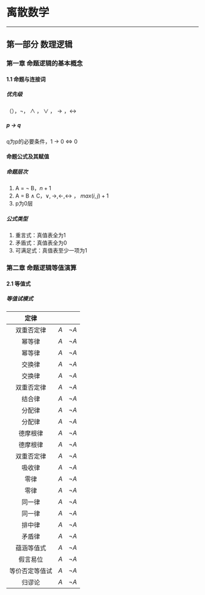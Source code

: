 # 离散数学

---

## 第一部分 数理逻辑

### 第一章 命题逻辑的基本概念

#### 1.1 命题与连接词

##### 优先级

$（），\lnot，\wedge，\vee，\to，\leftrightarrow$

##### p $\to$ q

q为p的必要条件，1 $\to$ 0 $\Leftrightarrow$ 0

#### 命题公式及其赋值

##### 命题层次

1. A = $\lnot$ B，$n+1$
2. A = B $\wedge$ C，$\vee,\to,\gets,\leftrightarrow$ ， $max(i,j)+1$
3. p为0层

##### 公式类型

1. 重言式：真值表全为1
2. 矛盾式：真值表全为0
3. 可满足式：真值表至少一项为1

### 第二章 命题逻辑等值演算

#### 2.1 等值式

##### 等值试模式

|      定律      |      |           |
| :------------: | :--: | :-------: |
|   双重否定律   | $A$  | $\lnot A$ |
|     幂等律     | $A$  | $\lnot A$ |
|     幂等律     | $A$  | $\lnot A$ |
|     交换律     | $A$  | $\lnot A$ |
|     交换律     | $A$  | $\lnot A$ |
|   双重否定律   | $A$  | $\lnot A$ |
|     结合律     | $A$  | $\lnot A$ |
|     分配律     | $A$  | $\lnot A$ |
|     分配律     | $A$  | $\lnot A$ |
|    德摩根律    | $A$  | $\lnot A$ |
|    德摩根律    | $A$  | $\lnot A$ |
|   双重否定律   | $A$  | $\lnot A$ |
|     吸收律     | $A$  | $\lnot A$ |
|      零律      | $A$  | $\lnot A$ |
|      零律      | $A$  | $\lnot A$ |
|     同一律     | $A$  | $\lnot A$ |
|     同一律     | $A$  | $\lnot A$ |
|     排中律     | $A$  | $\lnot A$ |
|     矛盾律     | $A$  | $\lnot A$ |
|   蕴涵等值式   | $A$  | $\lnot A$ |
|    假言易位    | $A$  | $\lnot A$ |
| 等价否定等值试 | $A$  | $\lnot A$ |
|     归谬论     | $A$  | $\lnot A$ |